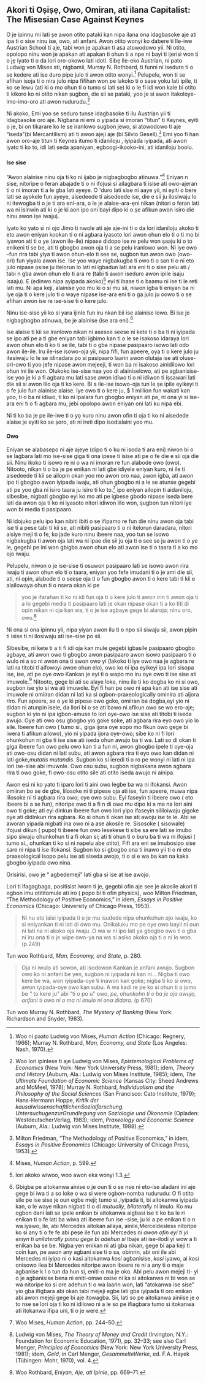 ## Akori ti Oṣiṣẹ, Owo, Omiran, ati ilana Capitalist: The Misesian Case Against Keynes

O je ipinnu mi lati ṣe awon otito pataki kan nipa ilana ona idagbasoke aje ati ipa ti o sise ninu ise, owo, ati anfani. Awon otito wonyi ko dabere ti Ile-iwe Austrian School ti aje, tabi won je apakan ti asa atowodowo yii. Ni otito, opolopo ninu won je apakan ati apakan ti ohun ti a npe ni bayi  ti ijerisi won ti o jẹ iyato ti o da lori oro-okowo lati idoti. Sibẹ Ile-eko Austrian, ni pato Ludwig von Mises ati, nigbamii, Murray N. Rothbard, ti funni ni iseduro ti o se kedere ati ise duro pipe julo ti awon otito wonyi.[^1] Pelupelu, won ti se afihan isoja ti o nira julo nipa fifihan won pe lakoko ti o sase yoku lati ipile, ti ko se lewu  (ati ki o mo ohun ti o tumo si lati se) ki o le fi idi won kale bi otito ti kikoro ko ni otito nikan ṣugbon, die sii se pataki, yoo je si awon itakoloye-imo-imo-oro ati awon rudurudu.[^2]

Ni akoko, Emi yoo se seduro tunse idagbasoke ti ilu Austrian yii ti idagbasoke oro aje. Nigbana ni emi o yipada si imoran “titun” ti Keynes, eyiti o je, bi on tikarare ko le se iranlowo sugbon jewo, si atowodowo ti aje “iseda”(bi Mercantilism) ati ti awon ajeji aje (bi Silvio Gesell).[^3] Emi yoo fi han awon oro-aje titun ti Keynes itumo ti idaniloju , iyipada iyipada, ati awon iyato ti ko to, idi lati seda apaniyan, egboogi-ikooko-ini, ati idaniloju boolu.

###

#### Ise sise

“Awon alainise ninu oja ti ko ni ijabo je nigbagbogbo atinuwa.”[^4] Eniyan n sise, nitoripe o feran abajade ti o ni ifojusi si ailagbara ti isise ati owo-ajeran ti o ni imoran ti a le gba lati ayeye. O 'duro lati sise ni aaye yii, ni eyiti o bere lati se ayokele fun ayeye, aisedeede ti aisedeede ise, die e sii ju ilosiwaju lo ni itewogba ti o je ti ara eni-ara, o le je alaise-ara-ẹni nikan (nitori o feran lati wa ni isinwin ati ki o je ki aon ipo oni bayi dipo ki o ṣe afikun awon isiro die ninu awon iṣe iwaju).

Iyato ko yato si ni ojo Jimo ti nwole ati aje aje-ini ti o da lori idaniloju akoko ti eto awon eniyan kookan ti o ni agbara iyasoto lori awon ohun elo ti o ti mo bi iyawon ati ti o ye (awon ile-ile) nipase didopo ise re pelu won ṣaaju ki o to enikeni ti se be, ati ti gbogbo awon oja ti a se pelu iranlowo won. Ni iye owo –fun rira tabi yiya ti awon ohun-elo ti see se, sugbon tun awon owo (owo-ori) fun yiyalo awon ise. Ise yoo waye nigbakugba ti owo ti o san ti o ni eto julo nipase ọsise ju itelorun lo lati ni igbadun lati ara eni ti o sise pelu ati / tabi n gba awon ohun elo ti ara re (tabi ti awon iseduro awon ipile isaju isaaju). E (ẹdinwo nipa ayipada akoko)[^6] eyi ti ibase ti o baamu ni ise ti le reti lati mu. Ni apa keji, alainise yoo mu ki o si mu sii, niwon igba ti eniyan ba ni iye oja ti o kere julo ti o waye nipase ise-ara eni ti o ga julo ju oowo ti o se afihan awon ise  re ise-sise ti o kere julo.

Ninu ise-sise yii ko si yara ijinle fun iru nkan bii ise alainise lowo. Bi ise je nigbagbogbo atinuwa, be je alainise (ise ara eni).[^7]

Ise alaise ti kii se iranlowo nikan ni asesee seese ni kete ti o ba ti ni iyipada se ipo ati pe a ti gbe eniyan tabi igbimo kan ti o le se isakoso idaraya lori awon ohun elo ti ko ti se ile, tabi ti o gba nipase pasipaaro isowo lati odo awon ile-ile. Iru ile-ise isowo-oja yii, nipa fifi, fun apeere, ọya ti o kere julo ju itesiwaju lo le se idinadara po si pasipaaro laarin awon olutaja ise ati oluse-ori-owo ti yoo jefe nipase awon mejeeji, ti won ba ni isakoso ainidilowo lori ohun ini ile won. Olukoko ise-sise naa yoo di alainiselowo, ati pe agbanisise-ise yoo je ki a fi agbara mu lati sase awon idiwo ti o ni idiwon ti iṣsawari lati die sii si awon lilo oja ti ko kere. Bi a ile-ise isowo-oja tun le ṣe ipile eyikeyi ti o fe julo fun alainise alaise. Iye owo ti o kere ju, $ 1 million fun wakati kan yoo, ti o ba ni idiwo, ti ko ni ipalara fun gbogbo eniyan ati pe, ni ona yi si ise-ara eni ti o fi agbara mu, jebi opolopo awon eniyan oni lati ku nipa ebi.

Ni ti ko ba je pe ile-iwe ti o yọ kuro ninu awon ofin ti oja ti ko ni aisedede alaise je eyiti ko se ṣoro, ati ni ireti dipo isodialaini yoo mu.

#### Owo

Eniyan se alabasepo ni aje ajeye (dipo ti o ku ni isoda ti ara eni) niwon bi o se lagbara lati mo ise-sise giga ti ona ipese ti isise ati pe o fe die e sii oja die sii. Ninu ikoko ti isowo re ni o wa ni imoran re fun alabode owo (owo). Nitooto, nikan ti o ba je pe enikan ni lati gbe idiyele eniyan kuro, ni ile ti aisedeede ti kii se ailopin okan yoo mo awon oro naa, awon igba, ati awon ipo ti gbogbo awon iyipada iwaju, ati ohun gbogbo ni a le se atunse gegebi ati pe yoo gba ni isiro taara ju isiro ti ko to.[^8] ipo eniyan ailopin ti aidaniloju, sibesibe, nigbati gbogbo eyi ko mo ati pe igbese gbodo nipase iseda bere lati da awon oja ti ko ni iyasoto nitori idiwon lilo won, ṣugbon tun nitori iye won bi media ti pasipaaro.

Ni idojuko pelu ipo kan nibiti ibiti o se ifipamo re fun die ninu awon oja tabi ise ti a pese tabi ti kii se, ati nibiti pasipaaro ti o ni itelorun daradara, nitori aisiye meji ti o fe, ko jade kuro ninu ibeere naa, yoo tun se isowo nigbakugba ti awon oja lati wa ni ipae die sii ju oja ti o see se ju awon ti o ye le, gegebi pe ini won gbigba awon ohun elo ati awon ise ti o taara ti a ko mo ojo iwaju.

Pelupelu, niwon o je ise-sise ti osuwon pasipaaro lati se isowo awon rira iwaju ti awon ohun elo ti o taara, eniyan yoo fefe imudani ti o je ami die sii, ati, ni opin, alabode ti o seeṣe oja ti o  fun gbogbo awon ti o kere tabi ti kii e alailowaya ohun ti o  nsera okan ki pe

> yoo je ifarahan ti ko ni idi fun oja ti o kere julo ti awon irin ti awon oja ti a lo gegebi media ti pasipaaro lati je okan nipase okan ti a ko titi di opin nikan ni oja kan wa, ti o je ise agbaye gege bi alaroja; ninu oro, owo.[^9]

Ni ona si ona ipinnu yii, nipa yiyan awon ilu ti o npo sii siwaju sii, awon pipin ti isise ti ni ilosiwaju ati ise-sise po sii.

Sibesibe, ni kete ti a ti fi idi oja kan mule gegebi igbasile pasipaaro gbogbo agbaye, ati awon owo ti gbogbo awon pasipaaro awon isowo pasipaaro ti o wulo ni a so ni awon ona ti awon owo yi (lakoko ti iye owo  naa je agbara re lati ra titobi ti aifowoyi awon ohun elo), owo ko ni ipa eyikeyi ipa lori sisopa ise, ise, ati pe oye owo Kankan je eyi ti o wapo mo iru oye owo ti ise sise ati imuwole.[^10] Nitooto, gege bi ati se alaye loke, ninu ile ti ko dogba ko ni si owo, sugbon ise yio si wa ati imuwole. Eyi fi han pe owo ni apa kan ati ise sise ati imuwole ni omiiran didan ni lati ka si ogbon-praxeologically ominira ati aijora riro. Fun apeere, se o ye ki pipese owo goke, omiiran ba dogba,eyi yio ni didan ni atunpin isele, da llori bi o se ati bawo ni afikun owo se wo ero-aje; sugbon ki yio ni ipa igbon-amuse to lori oye-owo ise sise ati titobi ti iseda awujo. Oye ati owo osu gbogbo yio goke soke, ati agbara rira eyo owo yio lo sile. Ibeere fun owo ( tumo si., giga ijora oye sopo mo fikun owo gege bi iwera ti afikun ailowo), yio ni yipada ijora oye-owo; sibe ko ni fi lori ohunkohun ni  gba ti ise sise ati iseda ohun awujo ba ti wa. Lati so di okan ti giga ibeere fun owo pelu owo kan ti a fun ni, awon gbogbo ipele ti oye-oja ati owo-osu didan ni lati subu, ati awon agbara rira ti eyo owo kan  didan ni lati goke,*mutatis mutandis*. Sugbon ko si ieredi ti o ro pe wonyi ni lati ni ipa lori ise-sise abi imuwole. Owo osu subu, sugbon nigbakana awon agbara rira ti owo goke, fi owo-osu otito sile ati otito iseda awujo ni ainipa.

Awon esi ni ko yato ti iparo lori ti aini owo legbe ba wa ni ifokansi. Awon omiiran bo se de gbe, lilosoke ni ti pipese oja ati ise, fun apeere, muwa nipa lilosoke ni ti agbara rira owo; oye owo subu. Eyi faseyin ti ibeere owo ( eto ibeere bi a se fun), nitoripe owo ti a fi n di owo mu dipo ki a ma na lori aini owo ti goke; ati eyi dinkun ibeere fun owo lori yipo ifaseyin sililoiwaju gigoke oye ati didinkun rira agbara. Ko si ohun ti okan ise ati awoju ise te le. Abi se aworan yipada nigbati ina owo ni a ase akosile re. Sisosoke ( sisowale) ifojusi dikun ( pupo) ti ibeere fun owo lesekese ti sibe sa ere lati se imubo sipo siwaju ohunkohun ti a fi okan si; ati ti ohun ti o buru ba ti wa ni ifojusi ( tumo si., ohunkan ti ko si ni napelu abe otito),  Fifi ara eni se imubosipo sise sare ni nipa ti ise ifokansi. Sugbon ko si gbogbo ona ti inawo yii ti o ni eto praxeological isopo pelu ise ati siseda awojo, ti o si e wa ba kan na kaka gbogbo iyipada owo nina. 

Orisirisi, owo je “ agbedemeji” lati gba si ise at ise awojo.

[^1]: Woo ni paato Ludwig von Mises, *Human Action* (Chicago: Regnery, 1966); Murray N. Rothbard, *Man, Economy, and State* (Los Angeles: Nash, 1970).

[^2]: Woo lori ipinlese ti aje Ludwig von Mises, *Epistemological Problems of Economics* (New York: New York University Press, 1981); idem, *Theory and History* (Auburn, Ala.: Ludwig von Mises Institute, 1985); idem, *The Ultimate Foundation of Economic Science* (Kansas City: Sheed Andrews and McMeel, 1978); Murray N. Rothbard, *Individualism and the Philosophy of the Social Sciences* (San Francisco: Cato Institute, 1979); Hans-Hermann Hoppe, *Kritik der kausalwissenschaftlichenSozialforschung. UntersuchugenzurGrundlegung von Soziologie und Ökonomie* (Opladen: WestdeutscherVerlag, 1983); idem, *Praxeology and Economic Science* (Auburn, Ala.: Ludwig von Mises Institute, 1988).

Lori ti ifagagbaga, positisist iworn ti je, gegebi ofin aje see je akosile akori ti ogbon imu otititomule ati iro ( popo bi ti ofin physics), woo Milton Friedman, “The Methodology of Positive Economics,” in idem, *Essays in Positive Economics* (Chicago: University of Chicago Press, 1953).

[^3]: Milton Friedman, “The Methodology of Positive Economics,” in idem, *Essays in Positive Economics* (Chicago: University of Chicago Press, 1953).

[^4]: Mises, *Human Action*, p. 599.

[^5]: Ibid., p. 611.

[^6]: lori akoko wiwoo, woo awon eka wonyi 1.3.

[^7]: Gbigba pe aitokanwa  ainise o je oun ti o se nse ni eto-ise aladani ini aje gege bi iwa ti a so loke o wa si were ogbon-nomba rudurudu:  O fi otito sile pe ise sise je oun egbe meji; tumo si.,iyipada ti, bi aitokanwa  iyipada kan, o le waye nikan nigbati ti o di *mutually*, *bilaterally* ni imulo. Ko mu ogbon dani lati se ipele enikan bi aitokanwa aigbasi ise ti ko ba le ri enikan ti o fe lati ba wiwa ati ibeere fun ise –sise, ju ki a pe enikan ti o n wa iyawo, ile, abi Mercedes aitokan ailaya, ainile,Merceldesless nitoripe ko si any ti o fe fe abi pese ile fun abi Mercedes *ni awon ofin eyi ti yi eniyn ti unilaterally pinnu gege bi adehun si* Ibaje ati ise-ilodi yi wow a ti enikan ba se be. Nigba yen enikan ni ati gba nikan, gege bi apa keji ti coin kan, pe  awon any agbani sise ti o sa, obinrin, abi oni ile abi Mercedes ni iyipo ni o kasi aitokanwa *kosi* agbanisise, *kosi* iyawo, ai *kosi* onisowo ilea bi Mercedes nitoripe awon ibeere re ni a any ti o maje agbanise k I o tun da hun si, eniti-o ma je oko. Abi pelu awon mejeji ti- yi o je agbanisise bena ni eniti-omae osise ni ka si aitokanwa ni bi won se wa nitoripe ko si ore adehun ti o wa laarin won, lati “atokanwa ise sise” yio gba ifigbara abi okan tabi mejeji egbe lati gba iyipada ti oro enikan abi awon mejeji gege bi aje itowagba. Sii, lati so pe aitokanwa ainiise je o to nse se lori oja ti ko ni idilowo ni a le so pe ifiagbara tumo si itokanwa ati itokanwa ifipa uni, ti o je were.     

[^8]: Woo Mises, *Human Action*, pp. 244–50.

> Ni nu eto laisi iyipada ti o je mu isudede nipa ohunkohun ojo iwaju, ko si eniyankan ti ni lati di owo mu. Onikaluku mo pe oye owo bayii ni oun ni lati na ni akoko oja iwaju. O wa w ni ipo lati ya gbogbo owo ti o gba ni iru ona ti o je wipe owo-ya na wa si asiko akoko oja ti o ni lo won. (p.249)

Tun woo Rothbard, *Man, Economy, and State*, p. 280.

[^9]: Ludwig von Mises, *The Theory of Money and Credit* (Irvington, N.Y.: Foundation for Economic Education, 1971), pp. 32–33; see also Carl Menger, *Principles of Economics* (New York: New York University Press, 1981); idem, *Geld*, in Carl Menger, *GesammelteWerke*, ed. F.A. Hayek (Tübingen: Mohr, 1970), vol. 4.

[^10]: Woo Rothbard, *Eniyan, Aje, ati Ipinle*, pp. 669–71.

>Oja ni iwulo ati sowon, ati isodowon Kankan je anfani awujo.  Sugbon owo ko ni anfani be yen, sugbon ni iyipada ni kan ni… Nigba ti owo kere be wa, won iyipada-oye ti inawon kan goke; nigba ti ko si owo, awon iyipada-oye owo kan subu. A wa kadi re pe ko si ohun ti o jomo be “ to kere ju” abi “ti o po u” owo, *pe, ohunkohn ti o ba je oja awujo, anfani ti owo ni o ma ni imulo ni ona didara*. (p 670)

Tun woo  Murray N. Rothbard, *The Mystery of Banking* (New York: Richardson and Snyder, 1983).
